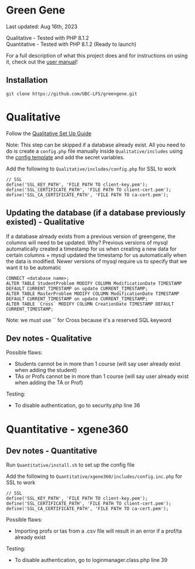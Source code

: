 # Green Gene
Last updated: Aug 16th, 2023

Qualitative - Tested with PHP 8.1.2<br>
Quantitative - Tested with PHP 8.1.2 (Ready to launch)

For a full description of what this project does and for instructions on using it, check out the [user manual](/docs/greengene_user_manual.pdf)!

## Installation
```
git clone https://github.com/UBC-LFS/greengene.git
```

# Qualitative

Follow the [Qualitative Set Up Guide](./Qualitative/INSTALL.md)

Note: This step can be skipped if a database already exist.
All you need to do is create a `config.php` file manually inside `Qualitative/includes` using the [config template](./Qualitative/includes/config.php-example) and add the secret variables.


Add the following to `Qualitative/includes/config.php` for SSL to work
```
// SSL
define('SSL_KEY_PATH', 'FILE PATH TO client-key.pem');
define('SSL_CERTIFICATE_PATH', 'FILE PATH TO client-cert.pem');
define('SSL_CA_CERTIFICATE_PATH', 'FILE PATH TO ca-cert.pem');
```

## Updating the database (if a database previously existed) - Qualitative
If a database already exists from a previous version of greengene, the columns will need to be updated. Why?
Previous versions of mysql automatically created a timestamp for us when creating a new data for certain columns + mysql updated the timestamp for us automatically when the data is modified. Newer versions of mysql require us to specify that we want it to be automatic
```
CONNECT <database name>;
ALTER TABLE StudentProblem MODIFY COLUMN ModificationDate TIMESTAMP DEFAULT CURRENT_TIMESTAMP on update CURRENT_TIMESTAMP;
ALTER TABLE MasterProblem MODIFY COLUMN ModificationDate TIMESTAMP DEFAULT CURRENT_TIMESTAMP on update CURRENT_TIMESTAMP;
ALTER TABLE `Cross` MODIFY COLUMN CreationDate TIMESTAMP DEFAULT CURRENT_TIMESTAMP;
```

Note: we must use `` for Cross because it's a reserved SQL keyword

## Dev notes - Qualitative
Possible flaws:
- Students cannot be in more than 1 course (will say user already exist when adding the student)
- TAs or Profs cannot be in more than 1 course (will say user already exist when adding the TA or Prof)

Testing:
- To disable authentication, go to security.php line 36

# Quantitative - xgene360

## Dev notes - Quantitative
Run `Quantitative/install.sh` to set up the config file

Add the following to `Quantitative/xgene360/includes/config.inc.php` for SSL to work
```
// SSL
define('SSL_KEY_PATH', 'FILE PATH TO client-key.pem');
define('SSL_CERTIFICATE_PATH', 'FILE PATH TO client-cert.pem');
define('SSL_CA_CERTIFICATE_PATH', 'FILE PATH TO ca-cert.pem');
```

Possible flaws:
- Importing profs or tas from a .csv file will result in an error if a prof/ta already exist

Testing:
- To disable authentication, go to loginmanager.class.php line 39

